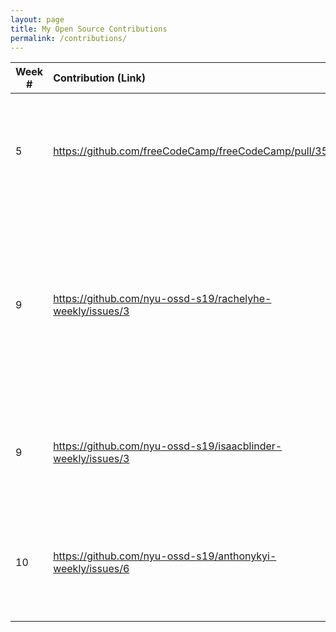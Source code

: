 ```yaml
---
layout: page
title: My Open Source Contributions
permalink: /contributions/
---
```


<!-- 
Type of the contribution should be "Wikipedia edit", "OpenStreet Map feature", "Documentation", "Course website", "Blog", 
"Browse Add-on", etc. 

The description should include a brief summary of what you did. 

Replace the first row with your contribution. 

--> 





| Week #       | Contribution (Link)  | Type  | Description | 
|---|:---|:---|:---| 
|  5   |  https://github.com/freeCodeCamp/freeCodeCamp/pull/35511   |  pull request FreeCodeCamp   |  I tried to get into the community by making a simple solution to a data structures question on adjacency lists in Javascript.    |
|  9   | https://github.com/nyu-ossd-s19/rachelyhe-weekly/issues/3    |  issue report blog   |  I found more obvious errors like broken links already having been marked as issues by other students back in the beginning of the semester so I decided to suggest maybe updating the default picture on a blog for a student.   |
|  9   | https://github.com/nyu-ossd-s19/isaacblinder-weekly/issues/3  | issue report blog   |  I think the student may need to update his contributions.md so that it is not about his blog posts.
|  10  | https://github.com/nyu-ossd-s19/anthonykyi-weekly/issues/6    | issue report blog   |  I think the student's links on his contributions.md can be more specific so that one can locate his pull requests more readily.
